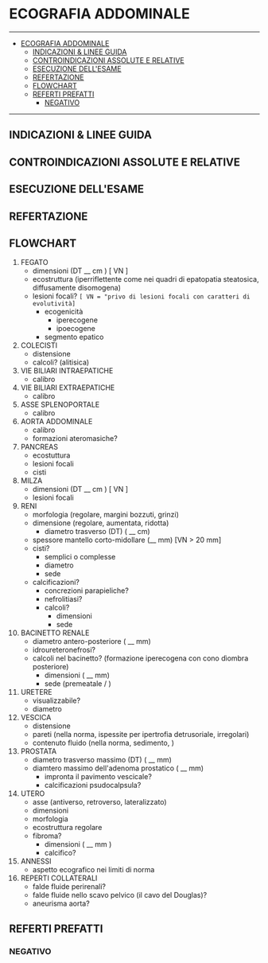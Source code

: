 # ECOGRAFIA ADDOMINALE

---

- [ECOGRAFIA ADDOMINALE](#ecografia-addominale)
  - [INDICAZIONI & LINEE GUIDA](#indicazioni--linee-guida)
  - [CONTROINDICAZIONI ASSOLUTE E RELATIVE](#controindicazioni-assolute-e-relative)
  - [ESECUZIONE DELL'ESAME](#esecuzione-dellesame)
  - [REFERTAZIONE](#refertazione)
  - [FLOWCHART](#flowchart)
  - [REFERTI PREFATTI](#referti-prefatti)
    - [NEGATIVO](#negativo)

---

## INDICAZIONI & LINEE GUIDA

## CONTROINDICAZIONI ASSOLUTE E RELATIVE

## ESECUZIONE DELL'ESAME

## REFERTAZIONE

## FLOWCHART 

1. FEGATO
    - dimensioni (DT __ cm ) [ VN ]
    - ecostruttura (iperriflettente come nei quadri di epatopatia steatosica, diffusamente disomogena)
    - lesioni focali? `[ VN = "privo di lesioni focali con caratteri di evolutività]`
      - ecogenicità
        - iperecogene 
        - ipoecogene
      - segmento epatico
2. COLECISTI
   - distensione
   - calcoli? (alitisica)
3. VIE BILIARI INTRAEPATICHE
    - calibro
4. VIE BILIARI EXTRAEPATICHE
    - calibro
5. ASSE SPLENOPORTALE
    - calibro
6. AORTA ADDOMINALE
    - calibro
    - formazioni ateromasiche?
7. PANCREAS
    - ecostuttura
    - lesioni focali
    - cisti
8. MILZA
    - dimensioni (DT __ cm ) [ VN ]
    - lesioni focali
1. RENI
   - morfologia (regolare, margini bozzuti, grinzi)
   - dimensione (regolare, aumentata, ridotta)
     - diametro trasverso (DT) ( __ cm) 
   - spessore mantello corto-midollare (__ mm) [VN > 20 mm]
   - cisti?
     - semplici o complesse
     - diametro
     - sede
   - calcificazioni?
     - concrezioni parapieliche?
     - nefrolitiasi?
     - calcoli?
       - dimensioni
       - sede
2. BACINETTO RENALE
   - diametro antero-posteriore ( __ mm)
   - idroureteronefrosi?
   - calcoli nel bacinetto? (formazione iperecogena con cono dìombra posteriore)
     - dimensioni ( __ mm)
     - sede (premeatale / )
3. URETERE
   - visualizzabile?
   - diametro
4. VESCICA
   - distensione
   - pareti (nella norma, ispessite per ipertrofia detrusoriale, irregolari)
   - contenuto fluido (nella norma, sedimento, )
5. PROSTATA
   - diametro trasverso massimo (DT) ( __ mm)
   - diamtero massimo dell'adenoma prostatico ( __ mm)
     - impronta il pavimento vescicale?
     - calcificazioni psudocalpsula?
6. UTERO
   - asse (antiverso, retroverso, lateralizzato)
   - dimensioni 
   - morfologia 
   - ecostruttura regolare
   - fibroma?
     - dimensioni ( __ mm )
     - calcifico?
7. ANNESSI
   - aspetto ecografico nei limiti di norma
8. REPERTI COLLATERALI 
   - falde fluide perirenali?
   - falde fluide nello scavo pelvico (il cavo del Douglas)?
   - aneurisma aorta?
## REFERTI PREFATTI
### NEGATIVO

